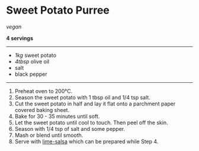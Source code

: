 # Sweet Potato Purree

*vegan*

**4 servings**

---

- *1kg* sweet potato
- *4tbsp* olive oil
- salt
- black pepper

---

1. Preheat oven to 200°C.
2. Season the sweet potato with 1 tbsp oil and 1/4 tsp salt. 
3. Cut the sweet potato in half and lay it flat onto a parchment paper covered baking sheet.
4. Bake for 30 - 35 minutes until soft.
5. Let the sweet potato until cool to touch. Then peel off the skin.
6. Season with 1/4 tsp of salt and some pepper.
7. Mash or blend until smooth.
8. Serve with [lime-salsa](https://github.com/crisartistry/recipes/blob/main/dressing_lime-salsa.md) which can be prepared while Step 4.
